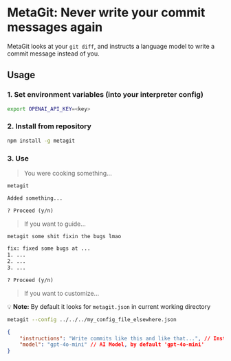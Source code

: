 # MetaGit: Never write your commit messages again

MetaGit looks at your `git diff`, and instructs a language model to write a commit message instead of you.

## Usage

### 1. Set environment variables (into your interpreter config)

```sh
export OPENAI_API_KEY=<key>
```

### 2. Install from repository

```sh
npm install -g metagit
```

### 3. Use

> You were cooking something...

```sh
metagit
```

```txt
Added something...

? Proceed (y/n)
```

> If you want to guide...

```sh
metagit some shit fixin the bugs lmao
```

```txt
fix: fixed some bugs at ...
1. ...
2. ...
3. ...

? Proceed (y/n)
```

> If you want to customize...

💡 **Note:** By default it looks for `metagit.json` in current working directory

```sh
metagit --config ../../../my_config_file_elsewhere.json
```

```json
{
    "instructions": "Write commits like this and like that...", // Instructions for AI
    "model": "gpt-4o-mini" // AI Model, by default 'gpt-4o-mini'
}
```
